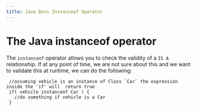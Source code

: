 ```yaml
---
title: Java Docs Instanceof Operator
---
```

# The Java instanceof operator

The `instanceof` operator allows you to check the validity of a `IS A` relationship. If at any point of time, we are not sure about this and we want to validate this at runtime, we can do the following:

     //assuming vehicle is an instance of Class `Car` the expression inside the 'if' will  return true
     if( vehicle instanceof Car ) {
       //do something if vehicle is a Car
     }